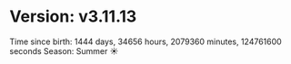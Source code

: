 # Version: v3.11.13
Time since birth: 1444 days, 34656 hours, 2079360 minutes, 124761600 seconds
Season: Summer ☀️

